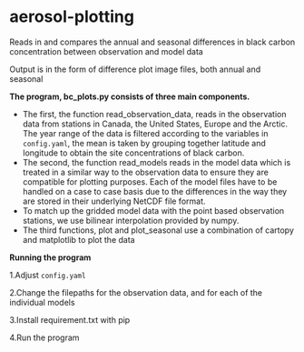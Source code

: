 # aerosol-plotting
Reads in and compares the annual and seasonal differences in black carbon concentration between observation and model data

Output is in the form of difference plot image files, both annual and seasonal

**The program, bc_plots.py consists of three main components.**
* The first, the function read_observation_data, reads in the observation data from stations in Canada, the United States, Europe and the Arctic. 
The year range of the data is filtered according to the variables in `config.yaml`, the mean is taken by grouping together latitude and longitude
to obtain the site concentrations of black carbon.
* The second, the function read_models reads in the model data which is treated in a similar way to the observation data to ensure they are compatible
for plotting purposes. Each of the model files have to be handled on a case to case basis due to the differences in the way they are stored in their
underlying NetCDF file format.
* To match up the gridded model data with the point based observation stations, we use bilinear interpolation provided by numpy.
* The third functions, plot and plot_seasonal use a combination of cartopy and matplotlib to plot the data

**Running the program**

1.Adjust `config.yaml`

2.Change the filepaths for the observation data, and for each of the individual models

3.Install requirement.txt with pip

4.Run the program
